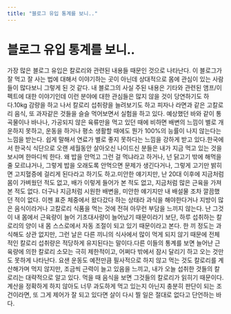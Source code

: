 ```yaml
---
title: "블로그 유입 통계를 보니.."
---
```

# 블로그 유입 통계를 보니..

가장 많은 블로그 유입은 칼로리와 관련된 내용들 때문인 것으로 나타난다. 이 블로그가 잘 먹고 잘 사는 법에 대해서 이야기하는 곳이 아닌데 상대적으로 몸에 관심이 있는 사람들이 많다보니 그렇게 된 것 같다. 내 블로그의 사실 주된 내용은 기타와 관련된 앰프/이펙트에 대한 이야기인데 이런 분야에 대한 관심들은 많지 않을 것이 당연하기도 하다.10kg 감량을 하고 나서 칼로리 섭취량을 늘려보기도 하고 피자나 라면과 같은 고칼로리 음식, 또 과자같은 것들을 슬슬 먹어보면서 실험을 하고 있다. 예상했던 바와 같이 통곡물이나 바나나, 가공되지 않은 육류만을 먹고 있던 때에 비하면 배변의 느낌이 별로 개운하지 못하고, 운동을 하거나 평소 생활할 때에도 뭔가 100%의 능률이 나지 않는다는 느낌을 받는다. 쉽게 말해서 연료가 별로 좋지 못하다는 느낌을 강하게 받고 있다.한국에서 한국식 식단으로 오랜 세월동안 살아오신 나이드신 분들은 내가 지금 먹고 있는 것을 보시며 한마디씩 한다. 왜 밥을 안먹고 그런 걸 먹냐라고 하거나, 넌 닭고기 밖에 해먹을 줄 모르냐거나, 그렇게 밥을 오래도록 안먹으면 문제가 생긴다거나, 그렇게 고기만 밝히면 고지혈증에 걸리게 된다라고 하기도 하고.미안한 얘기지만, 난 20대 이후에 지금처럼 몸이 가벼웠던 적도 없고, 배가 이렇게 들어가 본 적도 없고, 지금처럼 많은 근육을 가져본 적도 없다. 더구나 지금처럼 시원한 배변을, 미안한 얘기지만 내 배설물 조차 깔끔했던 적이 없다. 이젠 표준 체중에서 왔다갔다 하는 상태라 과식을 해야한다거나 지방이 많은 음식이라거나 고칼로리 식품을 먹는 것에 전혀 아무런 부담을 느끼지 않는다. 난 그것이 내 몸에서 근육량이 늘어 기초대사량이 늘어났기 때문이라기 보단, 하루 섭취하는 칼로리의 양이 내 몸 스스로에서 자동 조절이 되고 있기 때문이라고 본다. 한 끼 정도는 과식해도 상관 없지만, 그런 날은 다른 끼니의 식사에서 많이 먹게 되지 않기 때문에 전체적인 칼로리 섭취량은 적당하게 유지된다는 말이다.다른 이들의 통계를 보면 늘어난 근육량에 의한 칼로리 소모는 극히 제한적이고, 어쩌다 밖에서 잠시 달리기 하고 오는 것만도 못하게 나타난다. 요샌 운동도 예전만큼 필사적으로 하지 않고 먹는 것도 칼로리를 계산해가며 먹지 않지만, 조금씩 근력이 늘고 있음을 느끼고, 내가 오늘 섭취한 것들의 칼로리는 대략적으로 알고 있다. 먹을 때 음식을 보면 그것들의 칼로리가 읽히기 때문이다. 계산을 정확하게 하지 않아도 너무 과도하게 먹고 있는지 아닌지 충분히 판단이 되는 조건이라면, 또 그게 제어가 잘 되고 있다면 살이 다시 찔 일은 절대로 없다고 단언하는 바다.


